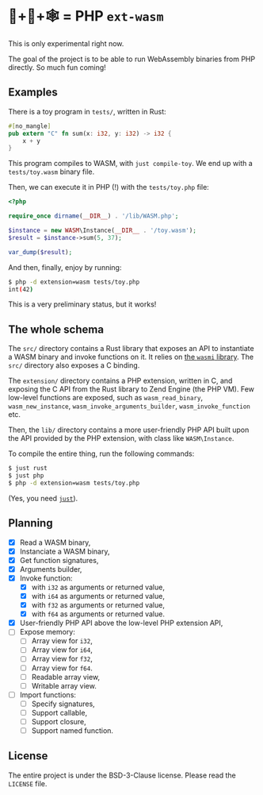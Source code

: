 # 🐘+🦀+🕸️ = PHP `ext-wasm`

This is only experimental right now.

The goal of the project is to be able to run WebAssembly binaries from
PHP directly. So much fun coming!

## Examples

There is a toy program in `tests/`, written in Rust:

```rust
#[no_mangle]
pub extern "C" fn sum(x: i32, y: i32) -> i32 {
    x + y
}
```

This program compiles to WASM, with `just compile-toy`. We end up with
a `tests/toy.wasm` binary file.

Then, we can execute it in PHP (!) with the `tests/toy.php` file:

```php
<?php

require_once dirname(__DIR__) . '/lib/WASM.php';

$instance = new WASM\Instance(__DIR__ . '/toy.wasm');
$result = $instance->sum(5, 37);

var_dump($result);
```

And then, finally, enjoy by running:

```sh
$ php -d extension=wasm tests/toy.php
int(42)
```

This is a very preliminary status, but it works!

## The whole schema

The `src/` directory contains a Rust library that exposes an API to
instantiate a WASM binary and invoke functions on it. It relies on
[the `wasmi` library](https://github.com/paritytech/wasmi). The `src/`
directory also exposes a C binding.

The `extension/` directory contains a PHP extension, written in C, and
exposing the C API from the Rust library to Zend Engine (the PHP
VM). Few low-level functions are exposed, such as `wasm_read_binary`,
`wasm_new_instance`, `wasm_invoke_arguments_builder`,
`wasm_invoke_function` etc.

Then, the `lib/` directory contains a more user-friendly PHP API built
upon the API provided by the PHP extension, with class like
`WASM\Instance`.

To compile the entire thing, run the following commands:

```sh
$ just rust
$ just php
$ php -d extension=wasm tests/toy.php
```

(Yes, you need [`just`](https://github.com/casey/just/)).

## Planning

* [x] Read a WASM binary,
* [x] Instanciate a WASM binary,
* [x] Get function signatures,
* [x] Arguments builder,
* [x] Invoke function:
  * [x] with `i32` as arguments or returned value,
  * [x] with `i64` as arguments or returned value,
  * [x] with `f32` as arguments or returned value,
  * [x] with `f64` as arguments or returned value.
* [x] User-friendly PHP API above the low-level PHP extension API,
* [ ] Expose memory:
  * [ ] Array view for `i32`,
  * [ ] Array view for `i64`,
  * [ ] Array view for `f32`,
  * [ ] Array view for `f64`.
  * [ ] Readable array view,
  * [ ] Writable array view.
* [ ] Import functions:
  * [ ] Specify signatures,
  * [ ] Support callable,
  * [ ] Support closure,
  * [ ] Support named function.

## License

The entire project is under the BSD-3-Clause license. Please read the
`LICENSE` file.
